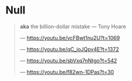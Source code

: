 # Null

> **aka** the billion-dollar mistake &mdash; Tony Hoare
>
> &mdash; <https://youtu.be/vcFBwt1nu2U?t=1069>
>
> &mdash; <https://youtu.be/qC_ioJQpv4E?t=1372>
>
> &mdash; <https://youtu.be/sbVxq7nNtgo?t=542>
>
> &mdash; <https://youtu.be/f82wn-1DPas?t=30>
